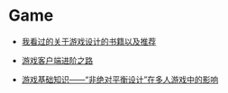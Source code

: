 # Game 

- [我看过的关于游戏设计的书籍以及推荐](https://zhuanlan.zhihu.com/p/25168484)

- [游戏客户端进阶之路](https://zhuanlan.zhihu.com/p/74739364)

- [游戏基础知识——“非绝对平衡设计”在多人游戏中的影响](https://mp.weixin.qq.com/s/bJMtFByXvD4mU_yYjQ9Raw)